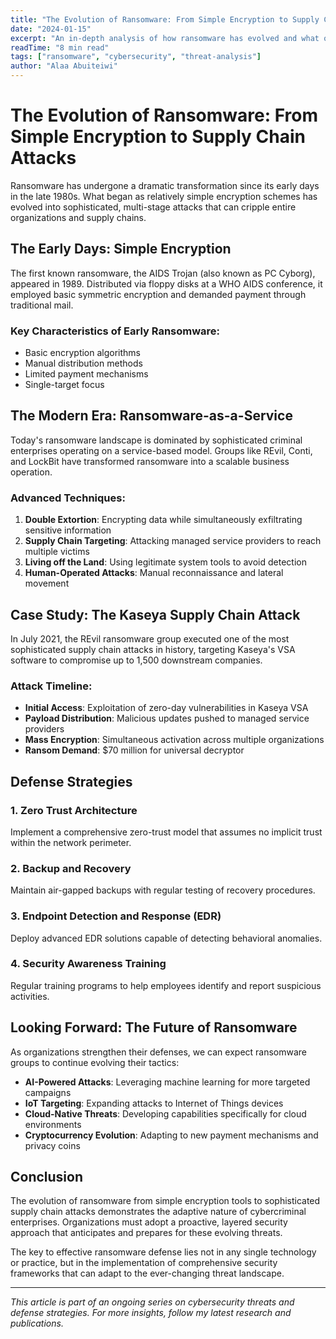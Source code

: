 ```yaml
---
title: "The Evolution of Ransomware: From Simple Encryption to Supply Chain Attacks"
date: "2024-01-15"
excerpt: "An in-depth analysis of how ransomware has evolved and what organizations can do to protect themselves."
readTime: "8 min read"
tags: ["ransomware", "cybersecurity", "threat-analysis"]
author: "Alaa Abuiteiwi"
---
```


# The Evolution of Ransomware: From Simple Encryption to Supply Chain Attacks

Ransomware has undergone a dramatic transformation since its early days in the late 1980s. What began as relatively simple encryption schemes has evolved into sophisticated, multi-stage attacks that can cripple entire organizations and supply chains.

## The Early Days: Simple Encryption

The first known ransomware, the AIDS Trojan (also known as PC Cyborg), appeared in 1989. Distributed via floppy disks at a WHO AIDS conference, it employed basic symmetric encryption and demanded payment through traditional mail.

### Key Characteristics of Early Ransomware:
- Basic encryption algorithms
- Manual distribution methods
- Limited payment mechanisms
- Single-target focus

## The Modern Era: Ransomware-as-a-Service

Today's ransomware landscape is dominated by sophisticated criminal enterprises operating on a service-based model. Groups like REvil, Conti, and LockBit have transformed ransomware into a scalable business operation.

### Advanced Techniques:
1. **Double Extortion**: Encrypting data while simultaneously exfiltrating sensitive information
2. **Supply Chain Targeting**: Attacking managed service providers to reach multiple victims
3. **Living off the Land**: Using legitimate system tools to avoid detection
4. **Human-Operated Attacks**: Manual reconnaissance and lateral movement

## Case Study: The Kaseya Supply Chain Attack

In July 2021, the REvil ransomware group executed one of the most sophisticated supply chain attacks in history, targeting Kaseya's VSA software to compromise up to 1,500 downstream companies.

### Attack Timeline:
- **Initial Access**: Exploitation of zero-day vulnerabilities in Kaseya VSA
- **Payload Distribution**: Malicious updates pushed to managed service providers
- **Mass Encryption**: Simultaneous activation across multiple organizations
- **Ransom Demand**: $70 million for universal decryptor

## Defense Strategies

### 1. Zero Trust Architecture
Implement a comprehensive zero-trust model that assumes no implicit trust within the network perimeter.

### 2. Backup and Recovery
Maintain air-gapped backups with regular testing of recovery procedures.

### 3. Endpoint Detection and Response (EDR)
Deploy advanced EDR solutions capable of detecting behavioral anomalies.

### 4. Security Awareness Training
Regular training programs to help employees identify and report suspicious activities.

## Looking Forward: The Future of Ransomware

As organizations strengthen their defenses, we can expect ransomware groups to continue evolving their tactics:

- **AI-Powered Attacks**: Leveraging machine learning for more targeted campaigns
- **IoT Targeting**: Expanding attacks to Internet of Things devices
- **Cloud-Native Threats**: Developing capabilities specifically for cloud environments
- **Cryptocurrency Evolution**: Adapting to new payment mechanisms and privacy coins

## Conclusion

The evolution of ransomware from simple encryption tools to sophisticated supply chain attacks demonstrates the adaptive nature of cybercriminal enterprises. Organizations must adopt a proactive, layered security approach that anticipates and prepares for these evolving threats.

The key to effective ransomware defense lies not in any single technology or practice, but in the implementation of comprehensive security frameworks that can adapt to the ever-changing threat landscape.

---

*This article is part of an ongoing series on cybersecurity threats and defense strategies. For more insights, follow my latest research and publications.*
